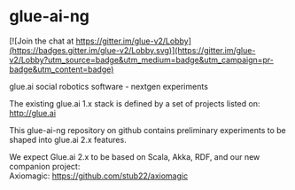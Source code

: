 # glue-ai-ng

[![Join the chat at https://gitter.im/glue-v2/Lobby](https://badges.gitter.im/glue-v2/Lobby.svg)](https://gitter.im/glue-v2/Lobby?utm_source=badge&utm_medium=badge&utm_campaign=pr-badge&utm_content=badge)

glue.ai social robotics software - nextgen experiments

The existing glue.ai 1.x stack is defined by a set of projects listed on:
http://glue.ai

This glue-ai-ng repository on github contains preliminary experiments to be shaped into glue.ai 2.x features.

We expect Glue.ai 2.x to be based on Scala, Akka, RDF, and our new companion project:  
Axiomagic:  https://github.com/stub22/axiomagic
